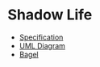 # Shadow Life

* [Specification](p2_spec.pdf)
* [UML Diagram](uml.pdf)
* [Bagel](https://people.eng.unimelb.edu.au/mcmurtrye/bagel-doc/)
